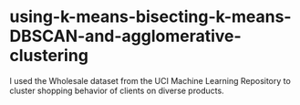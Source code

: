 # using-k-means-bisecting-k-means-DBSCAN-and-agglomerative-clustering
I used the Wholesale dataset from the UCI Machine Learning Repository to cluster shopping behavior of clients on diverse products.
